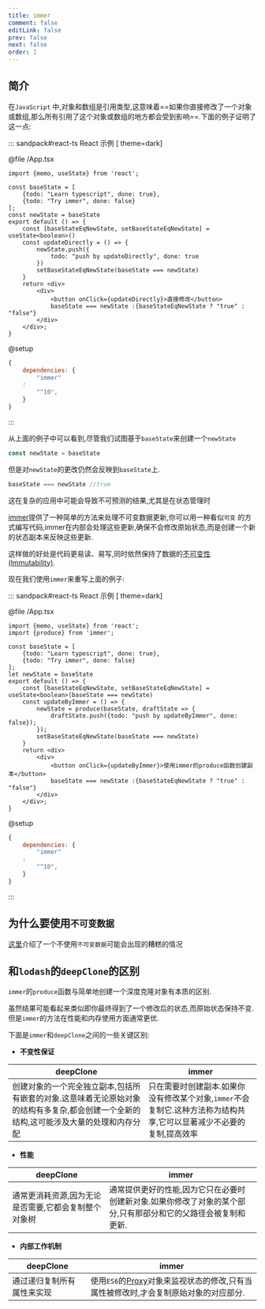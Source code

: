 ```yaml
---
title: immer
comment: false
editLink: false
prev: false
next: false
order: 1
---
```


## 简介

在`JavaScript`
中,对象和数组是引用类型,这意味着==如果你直接修改了一个对象或数组,那么所有引用了这个对象或数组的地方都会受到影响==.下面的例子证明了这一点:

::: sandpack#react-ts React 示例 [  theme=dark]

@file /App.tsx

```tsx
import {memo, useState} from 'react';

const baseState = [
    {todo: "Learn typescript", done: true},
    {todo: "Try immer", done: false}
];
const newState = baseState
export default () => {
    const [baseStateEqNewState, setBaseStateEqNewState] = useState<boolean>()
    const updateDirectly = () => {
        newState.push({
            todo: "push by updateDirectly", done: true
        })
        setBaseStateEqNewState(baseState === newState)
    }
    return <div>
        <div>
            <button onClick={updateDirectly}>直接修改</button>
            baseState === newState :{baseStateEqNewState ? "true" : "false"}
        </div>
    </div>;
}
```

@setup

```js
{
    dependencies: {
        "immer"
    :
        "^10",
    }
}
```

:::

从上面的例子中可以看到,尽管我们试图基于`baseState`来创建一个`newState`

```ts
const newState = baseState
```

但是对`newState`的更改仍然会反映到`baseState`上.

```ts
baseState === newState //true
```

这在复杂的应用中可能会导致不可预测的结果,尤其是在状态管理时

[immer](https://www.npmjs.com/package/immer)提供了一种简单的方法来处理不可变数据更新,你可以用一种看似`可变`
的方式编写代码,immer在内部会处理这些更新,确保不会修改原始状态,而是创建一个新的状态副本来反映这些更新.

这样做的好处是代码更易读、易写,同时依然保持了数据的[不可变性(Immutability)](../../../terminology/不可变性(Immutability).md).

现在我们使用`immer`来重写上面的例子:

::: sandpack#react-ts React 示例 [  theme=dark]

@file /App.tsx

```tsx
import {memo, useState} from 'react';
import {produce} from 'immer';

const baseState = [
    {todo: "Learn typescript", done: true},
    {todo: "Try immer", done: false}
];
let newState = baseState
export default () => {
    const [baseStateEqNewState, setBaseStateEqNewState] = useState<boolean>(baseState === newState)
    const updateByImmer = () => {
        newState = produce(baseState, draftState => {
            draftState.push({todo: "push by updateByImmer", done: false});
        });
        setBaseStateEqNewState(baseState === newState)
    }
    return <div>
        <div>
            <button onClick={updateByImmer}>使用immer的produce函数创建副本</button>
            baseState === newState :{baseStateEqNewState ? "true" : "false"}
        </div>
    </div>;
}
```

@setup

```js
{
    dependencies: {
        "immer"
    :
        "^10",
    }
}
```

:::

## 为什么要使用`不可变数据`

[这里](https://poe.com/s/fItBeZ48i4KrnanlpJTF)介绍了一个不使用`不可变数据`可能会出现的糟糕的情况

## 和`lodash`的`deepClone`的区别

`immer`的`produce`函数与简单地创建一个深度克隆对象有本质的区别.

虽然结果可能看起来类似即你最终得到了一个修改后的状态,而原始状态保持不变.但是`immer`的方法在性能和内存使用方面通常更优.

下面是`immer`和`deepClone`之间的一些关键区别:

* **不变性保证**

| deepClone                                                             | immer                                                            |
 |-----------------------------------------------------------------------|------------------------------------------------------------------|
| 创建对象的一个完全独立副本,包括所有嵌套的对象.这意味着无论原始对象的结构有多复杂,都会创建一个全新的结构,这可能涉及大量的处理和内存分配 | 只在需要时创建副本.如果你没有修改某个对象,`immer`不会复制它.这种方法称为结构共享,它可以显著减少不必要的复制,提高效率 | 

* **性能**

| deepClone                   | immer                                                     |
 |-----------------------------|-----------------------------------------------------------|
| 通常更消耗资源,因为无论是否需要,它都会复制整个对象树 | 通常提供更好的性能,因为它只在必要时创建新对象.如果你修改了对象的某个部分,只有那部分和它的父路径会被复制和更新. |

* **内部工作机制**

| deepClone     | immer                                                                                                                                      |
 |---------------|--------------------------------------------------------------------------------------------------------------------------------------------|
| 通过递归复制所有属性来实现 | 使用`ES6`的[Proxy](https://developer.mozilla.org/en-US/docs/Web/JavaScript/Reference/Global_Objects/Proxy)对象来监视状态的修改,只有当属性被修改时,才会复制原始对象的对应部分. |
